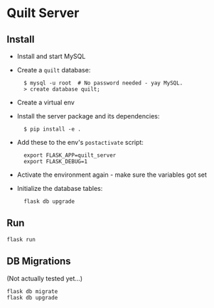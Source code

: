 # Quilt Server

## Install
* Install and start MySQL
* Create a `quilt` database:

        $ mysql -u root  # No password needed - yay MySQL.
        > create database quilt;

* Create a virtual env
* Install the server package and its dependencies:

        $ pip install -e .

* Add these to the env's `postactivate` script:

        export FLASK_APP=quilt_server
        export FLASK_DEBUG=1

* Activate the environment again - make sure the variables got set
* Initialize the database tables:

        flask db upgrade

## Run

    flask run

## DB Migrations
(Not actually tested yet...)

    flask db migrate
    flask db upgrade
